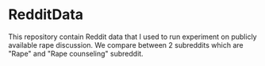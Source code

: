 # RedditData
This repository contain Reddit data that I used to run experiment on publicly available rape discussion. We compare between 2 subreddits which are "Rape" and "Rape counseling" subreddit. 
